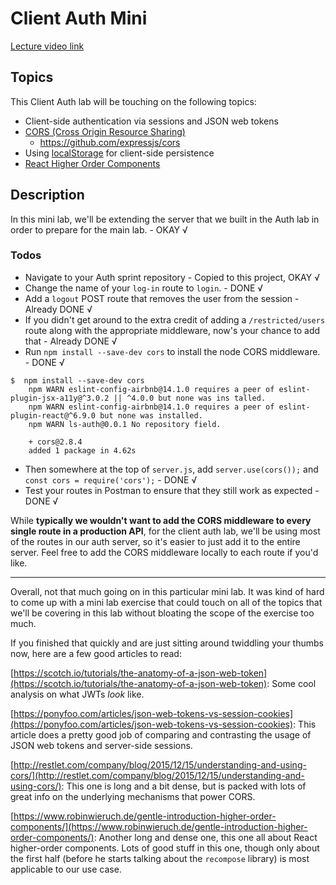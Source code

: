 # Client Auth Mini

[Lecture video link](https://www.youtube.com/watch?v=sqf1bh7kD3I&feature=youtu.be)

## Topics
This Client Auth lab will be touching on the following topics:
 * Client-side authentication via sessions and JSON web tokens
 * [CORS (Cross Origin Resource Sharing)](https://en.wikipedia.org/wiki/Cross-origin_resource_sharing)
   * https://github.com/expressjs/cors
 * Using [localStorage](https://developer.mozilla.org/en-US/docs/Web/API/Window/localStorage) for client-side persistence
 * [React Higher Order Components](https://facebook.github.io/react/docs/higher-order-components.html)

## Description
In this mini lab, we'll be extending the server that we built in the Auth lab in order to prepare for the main lab. - OKAY √

### Todos
 * Navigate to your Auth sprint repository - Copied to this project, OKAY √
 * Change the name of your `log-in` route to `login`. - DONE √
 * Add a `logout` POST route that removes the user from the session - Already DONE √
 * If you didn't get around to the extra credit of adding a `/restricted/users` route along with the appropriate middleware, now's your chance to add that - Already DONE √
 * Run `npm install --save-dev cors` to install the node CORS middleware. - DONE √
  ```console
  $  npm install --save-dev cors
      npm WARN eslint-config-airbnb@14.1.0 requires a peer of eslint-plugin-jsx-a11y@^3.0.2 || ^4.0.0 but none was ins talled.
      npm WARN eslint-config-airbnb@14.1.0 requires a peer of eslint-plugin-react@^6.9.0 but none was installed.
      npm WARN ls-auth@0.0.1 No repository field.

      + cors@2.8.4
      added 1 package in 4.62s
  ```
 * Then somewhere at the top of `server.js`, add `server.use(cors());` and `const cors = require('cors');` - DONE √
 * Test your routes in Postman to ensure that they still work as expected - DONE √

While **typically we wouldn't want to add the CORS middleware to every single route in a production API**, for the client auth lab, we'll be using most of the
routes in our auth server, so it's easier to just add it to the entire server. Feel free to add the CORS middleware locally to each route if you'd like.

---

Overall, not that much going on in this particular mini lab. It was kind of hard to come up with a mini lab exercise that could touch on all of the topics
that we'll be covering in this lab without bloating the scope of the exercise too much.

If you finished that quickly and are just sitting around twiddling your thumbs now, here are a few good articles to read:

[https://scotch.io/tutorials/the-anatomy-of-a-json-web-token](https://scotch.io/tutorials/the-anatomy-of-a-json-web-token): Some cool analysis on what JWTs
_look_ like.

[https://ponyfoo.com/articles/json-web-tokens-vs-session-cookies](https://ponyfoo.com/articles/json-web-tokens-vs-session-cookies): This article does a pretty
good job of comparing and contrasting the usage of JSON web tokens and server-side sessions.

[http://restlet.com/company/blog/2015/12/15/understanding-and-using-cors/](http://restlet.com/company/blog/2015/12/15/understanding-and-using-cors/): This one
is long and a bit dense, but is packed with lots of great info on the underlying mechanisms that power CORS.

[https://www.robinwieruch.de/gentle-introduction-higher-order-components/](https://www.robinwieruch.de/gentle-introduction-higher-order-components/): Another
long and dense one, this one all about React higher-order components. Lots of good stuff in this one, though only about the first half (before he starts talking
about the `recompose` library) is most applicable to our use case.
